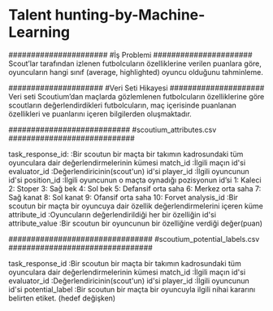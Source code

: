 #  Talent hunting-by-Machine-Learning

######################
#İş Problemi
######################
Scout’lar tarafından izlenen futbolcuların özelliklerine verilen puanlara göre, oyuncuların hangi sınıf
(average, highlighted) oyuncu olduğunu tahminleme.

#####################
#Veri Seti Hikayesi
#####################
Veri seti Scoutium’dan maçlarda gözlemlenen futbolcuların özelliklerine göre scoutların değerlendirdikleri futbolcuların, maç
içerisinde puanlanan özellikleri ve puanlarını içeren bilgilerden oluşmaktadır.



###########################
#scoutium_attributes.csv
############################

task_response_id: :Bir scoutun bir maçta bir takımın kadrosundaki tüm oyunculara dair değerlendirmelerinin kümesi
match_id          :İlgili maçın id'si
evaluator_id      :Değerlendiricinin(scout'un) id'si
player_id         :İlgili oyuncunun id'si
position_id       :İlgili oyuncunun o maçta oynadığı pozisyonun id’si
1: Kaleci
2: Stoper
3: Sağ bek
4: Sol bek
5: Defansif orta saha
6: Merkez orta saha
7: Sağ kanat
8: Sol kanat
9: Ofansif orta saha
10: Forvet
analysis_id        :Bir scoutun bir maçta bir oyuncuya dair özellik değerlendirmelerini içeren küme
attribute_id       :Oyuncuların değerlendirildiği her bir özelliğin id'si
attribute_value    :Bir scoutun bir oyuncunun bir özelliğine verdiği değer(puan)


################################
#scoutium_potential_labels.csv
################################

task_response_id    :Bir scoutun bir maçta bir takımın kadrosundaki tüm oyunculara dair değerlendirmelerinin kümesi
match_id            :İlgili maçın id'si
evaluator_id        :Değerlendiricinin(scout'un) id'si
player_id           :İlgili oyuncunun id'si
potential_label     :Bir scoutun bir maçta bir oyuncuyla ilgili nihai kararını belirten etiket. (hedef değişken)


